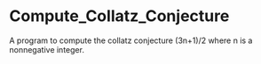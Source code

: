 # Compute_Collatz_Conjecture
A program to compute the collatz conjecture (3n+1)/2 where n is a nonnegative integer.
